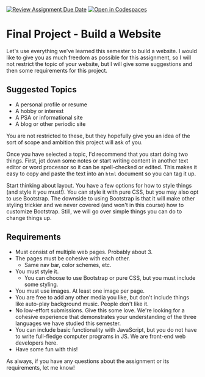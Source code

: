 [![Review Assignment Due Date](https://classroom.github.com/assets/deadline-readme-button-24ddc0f5d75046c5622901739e7c5dd533143b0c8e959d652212380cedb1ea36.svg)](https://classroom.github.com/a/nI8OMer7)
[![Open in Codespaces](https://classroom.github.com/assets/launch-codespace-7f7980b617ed060a017424585567c406b6ee15c891e84e1186181d67ecf80aa0.svg)](https://classroom.github.com/open-in-codespaces?assignment_repo_id=14855253)
# Final Project - Build a Website

Let's use everything we've learned this semester to build a website. I would like to give you as much freedom as possible for this assignment, so I will not restrict the topic of your website, but I will give some suggestions and then some requirements for this project.

## Suggested Topics

* A personal profile or resume
* A hobby or interest
* A PSA or informational site
* A blog or other periodic site

You are not restricted to these, but they hopefully give you an idea of the sort of scope and ambition this project will ask of you.

Once you have selected a topic, I'd recommend that you start doing two things. First, jot down some notes or start writing content in another text editor or word processor so it can be spell-checked or edited. This makes it easy to copy and paste the text into an `html` document so you can tag it up.

Start thinking about layout. You have a few options for how to style things (and style it you must!). You can style it with pure CSS, but you may also opt to use Bootstrap. The downside to using Bootstrap is that it will make other styling trickier and we never covered (and won't in this course) how to customize Bootstrap. Still, we will go over simple things you can do to change things up.

## Requirements

* Must consist of multiple web pages. Probably about 3.
* The pages must be cohesive with each other.
    * Same nav bar, color schemes, etc.
* You must style it.
    * You can choose to use Bootstrap or pure CSS, but you must include some styling.
* You must use images. At least one image per page.
* You are free to add any other media you like, but don't include things like auto-play background music. People don't like it.
* No low-effort submissions. Give this some love. We're looking for a cohesive experience that demonstrates your understanding of the three languages we have studied this semester.
* You can include basic functionality with JavaScript, but you do not have to write full-fledge computer programs in JS. We are front-end web developers here.
* Have some fun with this!

As always, if you have any questions about the assignment or its requirements, let me know!
